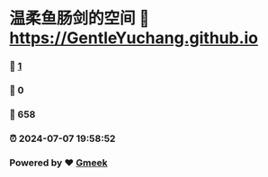 # 温柔鱼肠剑的空间 :link: https://GentleYuchang.github.io 
### :page_facing_up: [1](https://GentleYuchang.github.io/tag.html) 
### :speech_balloon: 0 
### :hibiscus: 658 
### :alarm_clock: 2024-07-07 19:58:52 
### Powered by :heart: [Gmeek](https://github.com/Meekdai/Gmeek)

